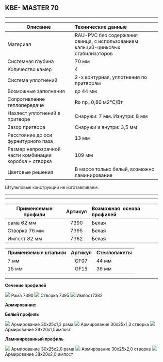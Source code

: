 ## **KBE- MASTER 70**

* * *

| Описание  |  Технические данные |
|----------------|:----------|
|  Материал | RAU-PVC без содержания свинца, с использованием кальций-цинковых стабилизаторов | 
|  Системная глубина | 70 мм | 
|  Количество камер | 4 | 
|  Система уплотнений | 2-х контурная, уплотнения по притворам | 
|  Возможные заполнения | до 44 мм | 
| Сопротивление теплопередаче | Ro пр=0,80 м2°С/Вт |
|  Нахлест уплотнений в притворе | Снаружи: 7 мм. Изнутри: 8 мм | 
|  Зазор притвора | Снаружи и внутри: 3,5 мм | 
|  Расстояние до оси фурнитурного паза | 13 мм | 
|  Размер непрозрачной части комбинации коробка + створка | 109 мм | 
| Цветовые решения | В массе только белый, возможно ламинирование | 


Штульповые конструкции не изготавливаем.
* * *

* * *

| Применяемые профили | Артикул | Возможная  основа профилей |
|----------------|:---------:|:----------|
| рама 62 мм |  7390  |  Белая |
| Створка 76 мм  | 7395 |  Белая |
| Импост 82 мм | 7382 |  Белая |

| Применяемые штапики | Артикул | Стеклопакеты |
|----------------|:---------:|:----------|
| 7 мм | GF07  |  44 мм |
| 15 мм | GF15 |  36 мм |

* * *

**Сечение профилей**

![](https://raw.githubusercontent.com/blackmixer/help_os/master/kveMaster/media/image1.png)
Рама 7390
![](https://raw.githubusercontent.com/blackmixer/help_os/master/kveMaster/media/image2.png)
Створка 7395
![](https://raw.githubusercontent.com/blackmixer/help_os/master/kveMaster/media/image3.png)
Импост7382


**Армирование:**

**Белый профиль**

![](https://raw.githubusercontent.com/blackmixer/help_os/master/kveMaster/media/image4.png)
Армирование 30х25х1,3 рама
![](https://raw.githubusercontent.com/blackmixer/help_os/master/kveMaster/media/image5.png)
Армирование 30х25х1,3 створка
![](https://raw.githubusercontent.com/blackmixer/help_os/master/kveMaster/media/image6.png)
Армирование 38x20x1,5импост

**Ламинированный профиль**

![](https://raw.githubusercontent.com/blackmixer/help_os/master/kveMaster/media/image4.png)
Армирование 30х25х2,0 рама
![](https://raw.githubusercontent.com/blackmixer/help_os/master/kveMaster/media/image5.png)
Армирование 30х25х2,0 створка 
![](https://raw.githubusercontent.com/blackmixer/help_os/master/kveMaster/media/image6.png)
Армирование 38х20х2,0 импост

